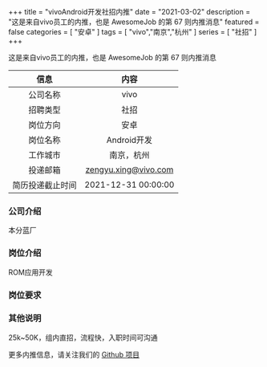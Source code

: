 +++
title = "vivoAndroid开发社招内推"
date = "2021-03-02"
description = "这是来自vivo员工的内推，也是 AwesomeJob 的第 67 则内推消息"
featured = false
categories = [
    "安卓"
]
tags = [
    "vivo","南京","杭州"
]
series = [
    "社招"
]
+++

这是来自vivo员工的内推，也是 AwesomeJob 的第 67 则内推消息
<!--more-->

| 信息 | 内容 |
| :-----:| :----: |
| 公司名称 | vivo |
| 招聘类型 | 社招 |
| 岗位方向 | 安卓 |
| 岗位名称 | Android开发 |
| 工作城市 | 南京，杭州 |
| 投递邮箱 | zengyu.xing@vivo.com |
| 简历投递截止时间 | 2021-12-31 00:00:00 |

### 公司介绍

本分蓝厂

### 岗位介绍

ROM应用开发

### 岗位要求



### 其他说明

25k~50K，组内直招，流程快，入职时间可沟通

更多内推信息，请关注我们的 [Github 项目](https://github.com/Dikea/AwesomeJob)

